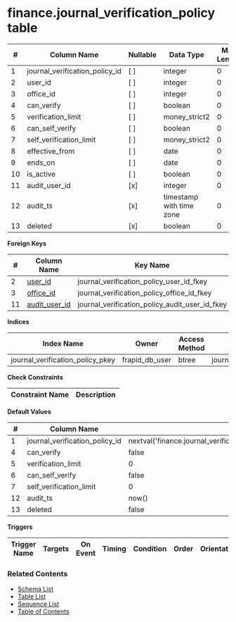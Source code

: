 # finance.journal_verification_policy table



| # | Column Name | Nullable | Data Type | Max Length | Description |
| --- | --- | --- | --- | --- | --- |
| 1 | journal_verification_policy_id | [ ] | integer | 0 |  |
| 2 | user_id | [ ] | integer | 0 |  |
| 3 | office_id | [ ] | integer | 0 |  |
| 4 | can_verify | [ ] | boolean | 0 |  |
| 5 | verification_limit | [ ] | money_strict2 | 0 |  |
| 6 | can_self_verify | [ ] | boolean | 0 |  |
| 7 | self_verification_limit | [ ] | money_strict2 | 0 |  |
| 8 | effective_from | [ ] | date | 0 |  |
| 9 | ends_on | [ ] | date | 0 |  |
| 10 | is_active | [ ] | boolean | 0 |  |
| 11 | audit_user_id | [x] | integer | 0 |  |
| 12 | audit_ts | [x] | timestamp with time zone | 0 |  |
| 13 | deleted | [x] | boolean | 0 |  |



**Foreign Keys**

| # | Column Name | Key Name | References |
| --- | --- | --- | --- |
| 2 | [user_id](../account/users.md) | journal_verification_policy_user_id_fkey | account.users.user_id |
| 3 | [office_id](../core/offices.md) | journal_verification_policy_office_id_fkey | core.offices.office_id |
| 11 | [audit_user_id](../account/users.md) | journal_verification_policy_audit_user_id_fkey | account.users.user_id |



**Indices**

| Index Name | Owner | Access Method | Definition | Description |
| --- | --- | --- | --- | --- |
| journal_verification_policy_pkey | frapid_db_user | btree | journal_verification_policy_id |  |



**Check Constraints**

| Constraint Name | Description |
| --- | --- |



**Default Values**

| # | Column Name | Default |
| --- | --- | --- |
| 1 | journal_verification_policy_id | nextval('finance.journal_verification_policy_journal_verification_policy_id_seq'::regclass) |
| 4 | can_verify | false |
| 5 | verification_limit | 0 |
| 6 | can_self_verify | false |
| 7 | self_verification_limit | 0 |
| 12 | audit_ts | now() |
| 13 | deleted | false |


**Triggers**

| Trigger Name | Targets | On Event | Timing | Condition | Order | Orientation | Description |
| --- | --- | --- | --- | --- | --- | --- | --- |


### Related Contents
* [Schema List](../../schemas.md)
* [Table List](../../tables.md)
* [Sequence List](../../sequences.md)
* [Table of Contents](../../README.md)
